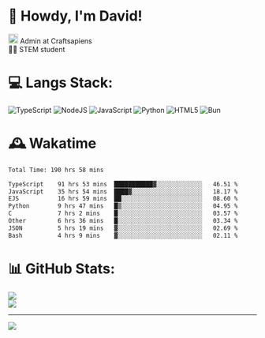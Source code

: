 # 👋 Howdy, I'm David!
<img src="https://cdn.discordapp.com/role-icons/959259258829021255/243d02ee3fbd0821de14bf13a0cde87b.webp?size=2048" height=20> Admin at Craftsapiens<br>👨‍🔬 STEM student

# 💻 Langs Stack:
![TypeScript](https://img.shields.io/badge/typescript-%23007ACC.svg?style=for-the-badge&logo=typescript&logoColor=white) ![NodeJS](https://img.shields.io/badge/node.js-6DA55F?style=for-the-badge&logo=node.js&logoColor=white) ![JavaScript](https://img.shields.io/badge/javascript-%23323330.svg?style=for-the-badge&logo=javascript&logoColor=%23F7DF1E) ![Python](https://img.shields.io/badge/python-3670A0?style=for-the-badge&logo=python&logoColor=ffdd54)  ![HTML5](https://img.shields.io/badge/html5-%23E34F26.svg?style=for-the-badge&logo=html5&logoColor=white) ![Bun](https://img.shields.io/badge/Bun-%23000000.svg?style=for-the-badge&logo=bun&logoColor=white) 

# 🕰️ Wakatime 
<!--START_SECTION:waka-->

```txt
Total Time: 190 hrs 58 mins

TypeScript    91 hrs 53 mins  ███████████▓░░░░░░░░░░░░░   46.51 %
JavaScript    35 hrs 54 mins  ████▓░░░░░░░░░░░░░░░░░░░░   18.17 %
EJS           16 hrs 59 mins  ██░░░░░░░░░░░░░░░░░░░░░░░   08.60 %
Python        9 hrs 47 mins   █▒░░░░░░░░░░░░░░░░░░░░░░░   04.95 %
C             7 hrs 2 mins    █░░░░░░░░░░░░░░░░░░░░░░░░   03.57 %
Other         6 hrs 36 mins   █░░░░░░░░░░░░░░░░░░░░░░░░   03.34 %
JSON          5 hrs 19 mins   ▓░░░░░░░░░░░░░░░░░░░░░░░░   02.69 %
Bash          4 hrs 9 mins    ▓░░░░░░░░░░░░░░░░░░░░░░░░   02.11 %
```

<!--END_SECTION:waka-->

# 📊 GitHub Stats:

![](https://github-readme-stats.vercel.app/api?username=davidcanas&theme=dark&hide_border=false&count_private=true)<br/>
![](https://github-readme-stats.vercel.app/api/top-langs/?username=davidcanas&theme=dark&hide_border=false&include_all_commits=true&count_private=true&layout=compact)

---
[![](https://visitcount.itsvg.in/api?id=davidcanas&icon=0&color=0)](https://visitcount.itsvg.in)

